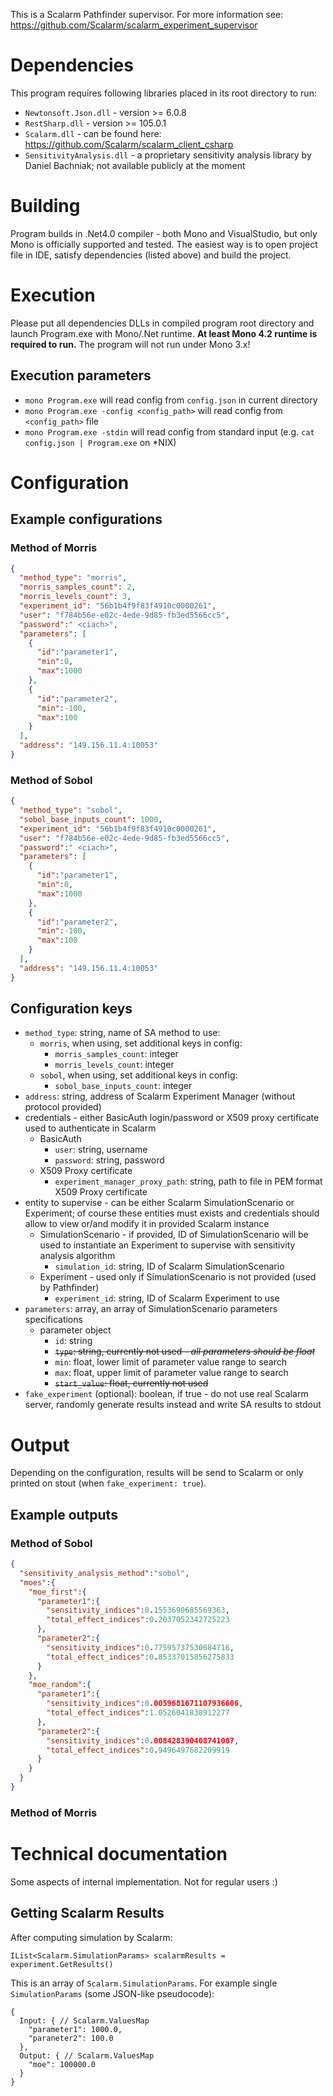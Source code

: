This is a Scalarm Pathfinder supervisor. For more information see: https://github.com/Scalarm/scalarm_experiment_supervisor

# Dependencies

This program requires following libraries placed in its root directory to run:
* ``Newtonsoft.Json.dll`` - version >= 6.0.8
* ``RestSharp.dll`` - version >= 105.0.1
* ``Scalarm.dll`` - can be found here: https://github.com/Scalarm/scalarm_client_csharp
* ``SensitivityAnalysis.dll`` - a proprietary sensitivity analysis library by Daniel Bachniak; not available publicly at the moment

# Building

Program builds in .Net4.0 compiler - both Mono and VisualStudio, but only Mono is officially supported and tested. The easiest way is to open project file in IDE, satisfy dependencies (listed above) and build the project.

# Execution

Please put all dependencies DLLs in compiled program root directory and launch Program.exe with Mono/.Net runtime.
**At least Mono 4.2 runtime is required to run.** The program will not run under Mono 3.x!


## Execution parameters

* ``mono Program.exe`` will read config from ``config.json`` in current directory
* ``mono Program.exe -config <config_path>`` will read config from ``<config_path>`` file
* ``mono Program.exe -stdin`` will read config from standard input (e.g. ``cat config.json | Program.exe`` on \*NIX)


# Configuration

## Example configurations

### Method of Morris

```json
{
  "method_type": "morris",
  "morris_samples_count": 2,
  "morris_levels_count": 3,
  "experiment_id": "56b1b4f9f83f4910c0000261",
  "user": "f784b56e-e02c-4ede-9d85-fb3ed5566cc5",
  "password":" <ciach>",
  "parameters": [
    {
      "id":"parameter1",
      "min":0,
      "max":1000
    },
    {
      "id":"parameter2",
      "min":-100,
      "max":100
    }
  ],
  "address": "149.156.11.4:10053"
}
```

### Method of Sobol

```json
{
  "method_type": "sobol",
  "sobol_base_inputs_count": 1000,
  "experiment_id": "56b1b4f9f83f4910c0000261",
  "user": "f784b56e-e02c-4ede-9d85-fb3ed5566cc5",
  "password":" <ciach>",
  "parameters": [
    {
      "id":"parameter1",
      "min":0,
      "max":1000
    },
    {
      "id":"parameter2",
      "min":-100,
      "max":100
    }
  ],
  "address": "149.156.11.4:10053"
}
```

## Configuration keys

* ``method_type``: string, name of SA method to use:
  * ``morris``, when using, set additional keys in config:
    * ``morris_samples_count``: integer
    * ``morris_levels_count``: integer
  * ``sobol``, when using, set additional keys in config:
    * ``sobol_base_inputs_count``: integer
* ``address``: string, address of Scalarm Experiment Manager (without protocol provided)
* credentials - either BasicAuth login/password or X509 proxy certificate used to authenticate in Scalarm
  * BasicAuth
    * ``user``: string, username
    * ``password``: string, password
  * X509 Proxy certificate
    * ``experiment_manager_proxy_path``: string, path to file in PEM format X509 Proxy certificate
* entity to supervise - can be either Scalarm SimulationScenario or Experiment; of course these entities must exists and credentials should allow to view or/and modify it in provided Scalarm instance
  * SimulationScenario - if provided, ID of SimulationScenario will be used to instantiate an Experiment to supervise with sensitivity analysis algorithm
    * ``simulation_id``: string, ID of Scalarm SimulationScenario
  * Experiment - used only if SimulationScenario is not provided (used by Pathfinder)
    * ``experiment_id``: string, ID of Scalarm Experiment to use
* ``parameters``: array, an array of SimulationScenario parameters specifications
  * parameter object
    * ``id``: string
    * ~~``type``: string, currently not used - *all parameters should be float*~~
    * ``min``: float, lower limit of parameter value range to search
    * ``max``: float, upper limit of parameter value range to search
    * ~~``start_value``: float, currently not used~~
* ``fake_experiment`` (optional): boolean, if true - do not use real Scalarm server, randomly generate results instead and write SA results to stdout

# Output

Depending on the configuration, results will be send to Scalarm or only printed on stout (when ``fake_experiment: true``).

## Example outputs

### Method of Sobol

```json
{  
  "sensitivity_analysis_method":"sobol",
  "moes":{  
    "moe_first":{  
      "parameter1":{  
        "sensitivity_indices":0.1553690685569363,
        "total_effect_indices":0.2037052342725223
      },
      "parameter2":{  
        "sensitivity_indices":0.77595737530684716,
        "total_effect_indices":0.85337015856275833
      }
    },
    "moe_random":{  
      "parameter1":{  
        "sensitivity_indices":0.0059681671107936606,
        "total_effect_indices":1.0526041838912277
      },
      "parameter2":{  
        "sensitivity_indices":0.008428390408741087,
        "total_effect_indices":0.9496497682209919
      }
    }
  }
}
```

### Method of Morris



# Technical documentation

Some aspects of internal implementation. Not for regular users :)

## Getting Scalarm Results

After computing simulation by Scalarm:
```
IList<Scalarm.SimulationParams> scalarmResults = experiment.GetResults()
```

This is an array of ``Scalarm.SimulationParams``. For example single ``SimulationParams`` (some JSON-like pseudocode):
```
{
  Input: { // Scalarm.ValuesMap
    "parameter1": 1000.0,
    "paraneter2": 100.0
  },
  Output: { // Scalarm.ValuesMap
    "moe": 100000.0
  }
}
```
